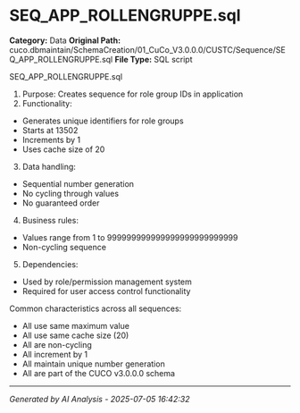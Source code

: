 # SEQ_APP_ROLLENGRUPPE.sql

**Category:** Data
**Original Path:** cuco.dbmaintain/SchemaCreation/01_CuCo_V3.0.0.0/CUSTC/Sequence/SEQ_APP_ROLLENGRUPPE.sql
**File Type:** SQL script

SEQ_APP_ROLLENGRUPPE.sql
1. Purpose: Creates sequence for role group IDs in application
2. Functionality:
- Generates unique identifiers for role groups
- Starts at 13502
- Increments by 1
- Uses cache size of 20
3. Data handling:
- Sequential number generation
- No cycling through values
- No guaranteed order
4. Business rules:
- Values range from 1 to 999999999999999999999999999
- Non-cycling sequence
5. Dependencies:
- Used by role/permission management system
- Required for user access control functionality

Common characteristics across all sequences:
- All use same maximum value
- All use same cache size (20)
- All are non-cycling
- All increment by 1
- All maintain unique number generation
- All are part of the CUCO v3.0.0.0 schema

---
*Generated by AI Analysis - 2025-07-05 16:42:32*
